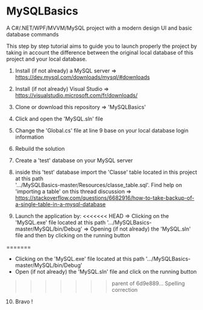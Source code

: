 # MySQLBasics
A C#/.NET/WPF/MVVM/MySQL project with a modern design UI and basic database commands

This step by step tutorial aims to guide you to launch properly the project by taking in account the difference between the original local database of this project and your local database.

1) Install (if not already) a MySQL server => https://dev.mysql.com/downloads/mysql/#downloads

2) Install (if not already) Visual Studio => https://visualstudio.microsoft.com/fr/downloads/

3) Clone or download this repository => 'MySQLBasics' 

4) Click and open the 'MySQL.sln' file

5) Change the 'Global.cs' file at line 9 base on your local database login information  

6) Rebuild the solution 

7) Create a 'test' database on your MySQL server 

8) inside this 'test' database import the 'Classe' table located in this project at this path    
   '.../MySQLBasics-master/Resources/classe_table.sql'. Find help on 'importing a table' on this thread discussion 
   => https://stackoverflow.com/questions/6682916/how-to-take-backup-of-a-single-table-in-a-mysql-database 
   
9) Launch the application by:
<<<<<<< HEAD
   => Clicking on the 'MySQL.exe' file located at this path '.../MySQLBasics-master/MySQL/bin/Debug' 
   => Opening (if not already) the 'MySQL.sln' file and then by clicking on the running button

=======
   - Clicking on the 'MySQL.exe' file located at this path '.../MySQLBasics-master/MySQL/bin/Debug' 
   - Open (if not already) the 'MySQL.sln' file and click on the running button
   
>>>>>>> parent of 6d9e889... Spelling correction
10) Bravo !
